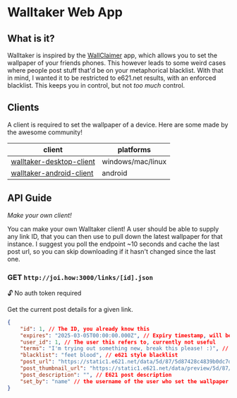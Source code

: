 # Walltaker Web App

## What is it?

Walltaker is inspired by the [WallClaimer](https://www.wallclaimer.com/) app, which allows you to set the wallpaper of
your friends phones. This however leads to some weird cases where people post stuff that'd be on your metaphorical
blacklist. With that in mind, I wanted it to be restricted to e621.net results, with an enforced blacklist. This keeps
you in control, but not _too much_ control.

## Clients
A client is required to set the wallpaper of a device. Here are some made by the awesome community!

| client                                                                          | platforms         |
|---------------------------------------------------------------------------------|-------------------|
| [walltaker-desktop-client](https://github.com/PawCorp/walltaker-desktop-client) | windows/mac/linux |
| [walltaker-android-client](https://github.com/PawCorp/walltaker-android-client) | android |

## API Guide
_Make your own client!_

You can make your own Walltaker client! A user should be able to supply any link ID, that you can then use to pull down
the latest wallpaper for that instance. I suggest you poll the endpoint ~10 seconds and cache the last post url, so you
can skip downloading if it hasn't changed since the last one.

### GET `http://joi.how:3000/links/[id].json`

🔓 No auth token required

Get the current post details for a given link.

```json
{
    "id": 1, // The ID, you already know this
    "expires": "2025-03-05T00:00:00.000Z", // Expiry timestamp, will be inaccessible after this time
    "user_id": 1, // The user this refers to, currently not useful
    "terms": "I'm trying out something new, break this please! :)", // Open text feild for user to describe terms of posting
    "blacklist": "feet blood", // e621 style blacklist
    "post_url": "https://static1.e621.net/data/5d/87/5d87428c4839b0dc7d585b87a25af61a.png", // Full size post image
    "post_thumbnail_url": "https://static1.e621.net/data/preview/5d/87/5d87428c4839b0dc7d585b87a25af61a.jpg", // Thumnail size post image
    "post_description": "", // E621 post description
    "set_by": "name" // the username of the user who set the wallpaper (or null if anon)
}
```
